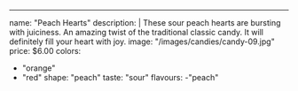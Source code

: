 ---
name: "Peach Hearts"
description: |
  These sour peach hearts are bursting with juiciness. An amazing twist of the traditional classic candy. It will definitely fill your heart with joy.
image: "/images/candies/candy-09.jpg"
price: $6.00
colors:
  - "orange"
  - "red"
shape: "peach"
taste: "sour"
flavours:
  -"peach"
